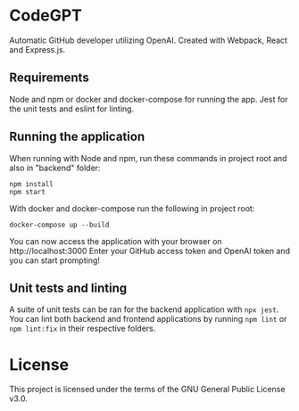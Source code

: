 # CodeGPT

Automatic GitHub developer utilizing OpenAI.
Created with Webpack, React and Express.js.

## Requirements

Node and npm or docker and docker-compose for running the app.
Jest for the unit tests and eslint for linting.

## Running the application

When running with Node and npm, run these commands in project root and also in "backend" folder:
```
npm install
npm start
```
With docker and docker-compose run the following in project root:
```
docker-compose up --build
```

You can now access the application with your browser on http://localhost:3000
Enter your GitHub access token and OpenAI token and you can start prompting!

## Unit tests and linting

A suite of unit tests can be ran for the backend application with `npx jest`.
You can lint both backend and frontend applications by running `npm lint` or `npm lint:fix` in their respective folders.

# License

This project is licensed under the terms of the GNU General Public License v3.0.
